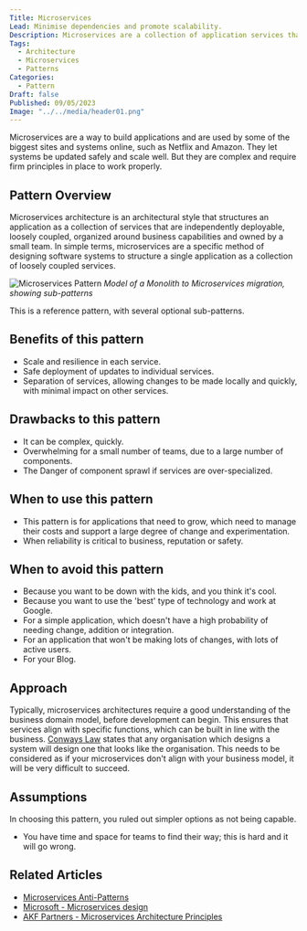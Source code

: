 ```yaml
---
Title: Microservices
Lead: Minimise dependencies and promote scalability.
Description: Microservices are a collection of application services that are independently deployable, loosely coupled and organized around business capabilities.
Tags:
  - Architecture
  - Microservices
  - Patterns
Categories:
  - Pattern
Draft: false
Published: 09/05/2023
Image: "../../media/header01.png"
---
```


Microservices are a way to build applications and are used by some of the biggest sites and systems online, such as Netflix and Amazon. They let systems be updated safely and scale well. But they are complex and require firm principles in place to work properly.

## Pattern Overview

Microservices architecture is an architectural style that structures an application as a collection of services that are independently deployable, loosely coupled, organized around business capabilities and owned by a small team. In simple terms, microservices are a specific method of designing software systems to structure a single application as a collection of loosely coupled services.

![Microservices Pattern](/media/microservices-patterns.png)
*Model of a Monolith to Microservices migration, showing sub-patterns*

This is a reference pattern, with several optional sub-patterns.

## Benefits of this pattern

* Scale and resilience in each service.
* Safe deployment of updates to individual services.
* Separation of services, allowing changes to be made locally and quickly, with
minimal impact on other services.

## Drawbacks to this pattern

* It can be complex, quickly.
* Overwhelming for a small number of teams, due to a large number of
components.
* The Danger of component sprawl if services are over-specialized.

## When to use this pattern

* This pattern is for applications that need to grow, which need to manage
their costs and support a large degree of change and experimentation.
* When reliability is critical to business, reputation or safety.

## When to avoid this pattern

* Because you want to be down with the kids, and you think it's cool.
* Because you want to use the 'best' type of technology and work at Google.
* For a simple application, which doesn't have a high probability of needing
change, addition or integration.
* For an application that won't be making lots of changes, with lots of
active users.
* For your Blog.

## Approach

Typically, microservices architectures require a good understanding of the business domain model, before development can begin. This ensures that services align with specific functions, which can be built in line with the business. [Conways Law](https://en.wikipedia.org/wiki/Conway's_law) states that any organisation which designs a system will design one that looks like the organisation. This needs to be considered as if your microservices don't align with your business model, it will be very difficult to succeed.

## Assumptions

In choosing this pattern, you ruled out simpler options as not being capable.

* You have time and space for teams to find their way; this is hard and it
will go wrong.

## Related Articles

* [Microservices Anti-Patterns](xref:microservices-anti-patterns)
* [Microsoft - Microservices design](https://learn.microsoft.com/en-us/azure/architecture/microservices/)
* [AKF Partners - Microservices Architecture Principles](https://akfpartners.com/growth-blog/microservice-architecture-principles)
